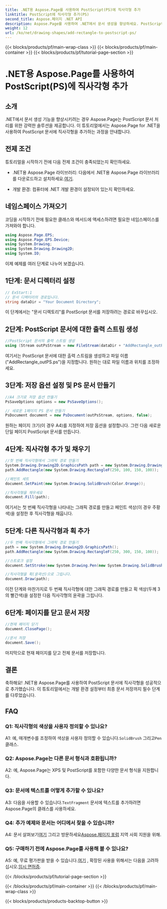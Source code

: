 ```yaml
---
title: .NET용 Aspose.Page를 사용하여 PostScript(PS)에 직사각형 추가
linktitle: PostScript에 직사각형 추가(PS)
second_title: Aspose.페이지 .NET API
description: Aspose.Page를 사용하여 .NET에서 문서 생성을 향상하세요. PostScript(PS) 파일에 직사각형을 추가하는 방법을 단계별로 알아보세요.
weight: 12
url: /ko/net/drawing-shapes/add-rectangle-to-postscript-ps/
---
```


{{< blocks/products/pf/main-wrap-class >}}
{{< blocks/products/pf/main-container >}}
{{< blocks/products/pf/tutorial-page-section >}}

# .NET용 Aspose.Page를 사용하여 PostScript(PS)에 직사각형 추가

## 소개

.NET에서 문서 생성 기능을 향상시키려는 경우 Aspose.Page는 PostScript 문서 처리를 위한 강력한 솔루션을 제공합니다. 이 튜토리얼에서는 Aspose.Page for .NET을 사용하여 PostScript 문서에 직사각형을 추가하는 과정을 안내합니다.

## 전제 조건

튜토리얼을 시작하기 전에 다음 전제 조건이 충족되었는지 확인하세요.

-  .NET용 Aspose.Page 라이브러리: 다음에서 .NET용 Aspose.Page 라이브러리를 다운로드하고 설치하세요.[여기](https://releases.aspose.com/page/net/).

- 개발 환경: 컴퓨터에 .NET 개발 환경이 설정되어 있는지 확인하세요.

## 네임스페이스 가져오기

코딩을 시작하기 전에 필요한 클래스와 메서드에 액세스하려면 필요한 네임스페이스를 가져와야 합니다.

```csharp
using Aspose.Page.EPS;
using Aspose.Page.EPS.Device;
using System.Drawing;
using System.Drawing.Drawing2D;
using System.IO;
```

이제 예제를 여러 단계로 나누어 보겠습니다.

## 1단계: 문서 디렉터리 설정

```csharp
// ExStart:1
// 문서 디렉터리의 경로입니다.
string dataDir = "Your Document Directory";
```

이 단계에서는 "문서 디렉토리"를 PostScript 문서를 저장하려는 경로로 바꾸십시오.

## 2단계: PostScript 문서에 대한 출력 스트림 생성

```csharp
//PostScript 문서의 출력 스트림 생성
using (Stream outPsStream = new FileStream(dataDir + "AddRectangle_outPS.ps", FileMode.Create))
```

여기서는 PostScript 문서에 대한 출력 스트림을 생성하고 파일 이름("AddRectangle_outPS.ps")을 지정합니다. 원하는 대로 파일 이름과 위치를 조정하세요.

## 3단계: 저장 옵션 설정 및 PS 문서 만들기

```csharp
//A4 크기로 저장 옵션 만들기
PsSaveOptions options = new PsSaveOptions();

// 새로운 1페이지 PS 문서 만들기
PsDocument document = new PsDocument(outPsStream, options, false);
```

원하는 페이지 크기(이 경우 A4)를 지정하여 저장 옵션을 설정합니다. 그런 다음 새로운 단일 페이지 PostScript 문서를 만듭니다.

## 4단계: 직사각형 추가 및 채우기

```csharp
//첫 번째 직사각형에서 그래픽 경로 만들기
System.Drawing.Drawing2D.GraphicsPath path = new System.Drawing.Drawing2D.GraphicsPath();
path.AddRectangle(new System.Drawing.RectangleF(250, 100, 150, 100));

//페인트 세트
document.SetPaint(new System.Drawing.SolidBrush(Color.Orange));

//직사각형을 채우세요
document.Fill(path);
```

여기서는 첫 번째 직사각형을 나타내는 그래픽 경로를 만들고 페인트 색상(이 경우 주황색)을 설정한 후 직사각형을 채웁니다.

## 5단계: 다른 직사각형과 획 추가

```csharp
//두 번째 직사각형에서 그래픽 경로 만들기
path = new System.Drawing.Drawing2D.GraphicsPath();
path.AddRectangle(new System.Drawing.RectangleF(250, 300, 150, 100));

//스트로크 설정
document.SetStroke(new System.Drawing.Pen(new System.Drawing.SolidBrush(Color.Red), 3));

//직사각형을 획(윤곽선)으로 그립니다.
document.Draw(path);
```

이전 단계와 마찬가지로 두 번째 직사각형에 대한 그래픽 경로를 만들고 획 색상(두께 3의 빨간색)을 설정한 다음 직사각형의 윤곽을 그립니다.

## 6단계: 페이지를 닫고 문서 저장

```csharp
//현재 페이지 닫기
document.ClosePage();

//문서 저장
document.Save();
```

마지막으로 현재 페이지를 닫고 전체 문서를 저장합니다.

## 결론

축하해요! .NET용 Aspose.Page를 사용하여 PostScript 문서에 직사각형을 성공적으로 추가했습니다. 이 튜토리얼에서는 개발 환경 설정부터 최종 문서 저장까지 필수 단계를 다루었습니다.

## FAQ

### Q1: 직사각형의 색상을 사용자 정의할 수 있나요?

A1: 예, 매개변수를 조정하여 색상을 사용자 정의할 수 있습니다.`SolidBrush` 그리고`Pen` 클래스.

### Q2: Aspose.Page는 다른 문서 형식과 호환됩니까?

A2: 예, Aspose.Page는 XPS 및 PostScript를 포함한 다양한 문서 형식을 지원합니다.

### Q3: 문서에 텍스트를 어떻게 추가할 수 있나요?

 A3: 다음을 사용할 수 있습니다.`TextFragment` 문서에 텍스트를 추가하려면 Aspose.Page의 클래스를 사용하세요.

### Q4: 추가 예제와 문서는 어디에서 찾을 수 있습니까?

 A4: 문서 살펴보기[여기](https://reference.aspose.com/page/net/) 그리고 방문하세요[Aspose.페이지 포럼](https://forum.aspose.com/c/page/39) 지역 사회 지원을 위해.

### Q5: 구매하기 전에 Aspose.Page를 사용해 볼 수 있나요?

 A5: 예, 무료 평가판을 받을 수 있습니다.[여기](https://releases.aspose.com/) , 확장된 사용을 위해서는 다음을 고려하십시오.[임시 면허증](https://purchase.aspose.com/temporary-license/).

{{< /blocks/products/pf/tutorial-page-section >}}

{{< /blocks/products/pf/main-container >}}
{{< /blocks/products/pf/main-wrap-class >}}

{{< blocks/products/products-backtop-button >}}
